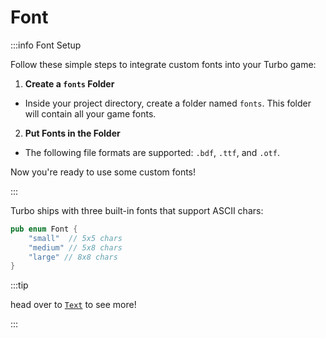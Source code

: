 # Font

:::info Font Setup

Follow these simple steps to integrate custom fonts into your Turbo game:

1. **Create a `fonts` Folder**

- Inside your project directory, create a folder named `fonts`. This folder will contain all your game fonts.

2. **Put Fonts in the Folder**

- The following file formats are supported: `.bdf`, `.ttf`, and `.otf`.

Now you're ready to use some custom fonts!

:::

Turbo ships with three built-in fonts that support ASCII chars:

```rust title="turbo::canvas"
pub enum Font {
    "small"  // 5x5 chars
    "medium" // 5x8 chars
    "large" // 8x8 chars
}
```

:::tip

head over to [`Text`](/rust-sdk/canvas/text) to see more!

:::

